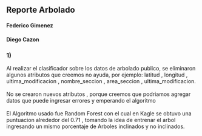 <h2>Reporte Arbolado</h2>
<h4>Federico Gimenez</h4>
<h4>Diego Cazon</h4>
<h3>1)</h3>
Al realizar el clasificador sobre los datos de arbolado publico, se eliminaron algunos atributos que creemos no ayuda, por ejemplo:
latitud , longitud , ultima_modificacion , nombre_seccion , area_seccion , ultima_modificacion.
<br><br>
No se crearon nuevos atributos , porque creemos que podriamos agregar datos que puede ingresar errores y emperando el algoritmo
<br><br>
El Algoritmo usado fue Random Forest con el cual en Kagle se obtuvo una puntuacion alrededor del 0.71 , tomando la idea de entrenar el arbol ingresando un mismo porcentaje de 
Arboles inclinados y no inclinados.
